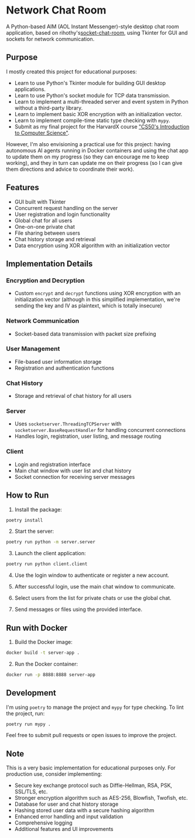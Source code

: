 # Network Chat Room

A Python-based AIM (AOL Instant Messenger)-style desktop chat room application, based on rihothy's[socket-chat-room](https://github.com/rihothy/socket-chat-room), using Tkinter for GUI and sockets for network communication.

## Purpose

I mostly created this project for educational purposes: 

- Learn to use Python's Tkinter module for building GUI desktop applications.
- Learn to use Python's socket module for TCP data transmission.
- Learn to implement a multi-threaded server and event system in Python without a third-party library.
- Learn to implement basic XOR encryption with an initialization vector.
- Learn to implement compile-time static type checking with `mypy`.
- Submit as my final project for the HarvardX course ["CS50's Introduction to Computer Science"](https://learning.edx.org/course/course-v1:HarvardX+CS50+X/home).

However, I'm also envisioning a practical use for this project: having autonomous AI agents running in Docker containers and using the chat app to update them on my progress (so they can encourage me to keep working), and they in turn can update me on their progress (so I can give them directions and advice to coordinate their work).

## Features

- GUI built with Tkinter
- Concurrent request handling on the server
- User registration and login functionality
- Global chat for all users
- One-on-one private chat
- File sharing between users
- Chat history storage and retrieval
- Data encryption using XOR algorithm with an initialization vector

## Implementation Details

### Encryption and Decryption
- Custom `encrypt` and `decrypt` functions using XOR encryption with an initialization vector (although in this simplified implementation, we're sending the key and IV as plaintext, which is totally insecure)

### Network Communication
- Socket-based data transmission with packet size prefixing

### User Management
- File-based user information storage
- Registration and authentication functions

### Chat History
- Storage and retrieval of chat history for all users

### Server
- Uses `socketserver.ThreadingTCPServer` with `socketserver.BaseRequestHandler` for handling concurrent connections
- Handles login, registration, user listing, and message routing

### Client
- Login and registration interface
- Main chat window with user list and chat history
- Socket connection for receiving server messages

## How to Run

1. Install the package:
```bash
poetry install
```

2. Start the server:
```bash
poetry run python -m server.server
```

3. Launch the client application:
```bash
poetry run python client.client
```

4. Use the login window to authenticate or register a new account.

5. After successful login, use the main chat window to communicate.

6. Select users from the list for private chats or use the global chat.

7. Send messages or files using the provided interface.

## Run with Docker

1. Build the Docker image:
```bash
docker build -t server-app .
```

2. Run the Docker container:
```bash
docker run -p 8888:8888 server-app
```

## Development

I'm using `poetry` to manage the project and `mypy` for type checking. To lint the project, run:

```bash
poetry run mypy .
```

Feel free to submit pull requests or open issues to improve the project.

## Note

This is a very basic implementation for educational purposes only. For production use, consider implementing:

- Secure key exchange protocol such as Diffie-Hellman, RSA, PSK, SSL/TLS, etc.
- Stronger encryption algorithm such as AES-256, Blowfish, Twofish, etc.
- Database for user and chat history storage
- Hashing stored user data with a secure hashing algorithm
- Enhanced error handling and input validation
- Comprehensive logging
- Additional features and UI improvements